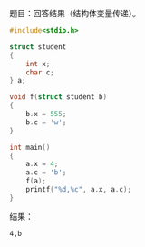 题目：回答结果（结构体变量传递）。
```c
#include<stdio.h>

struct student
{
	int x;
	char c;
} a;

void f(struct student b)
{
	b.x = 555;
	b.c = 'w';
}

int main()
{
	a.x = 4;
	a.c = 'b';
	f(a);
	printf("%d,%c", a.x, a.c);
}
```
结果：
```
4,b
```
